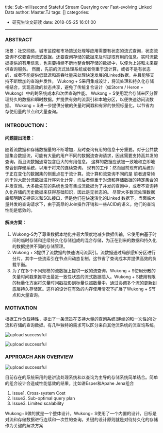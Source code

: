 title: Sub-millisecond Stateful Stream Querying over Fast-evolving Linked Data
author: Master.TJ
tags: []
categories:
  - 研究生论文研读
date: 2018-05-25 16:01:00
---
### ABSTRACT
场景：社交网络，城市监控和市场馈送处理等应用需要有状态的流式查询，状态流查询不仅要查询流式数据，还要查询存储的数据来及时提取有用的信息。实时流数据提供的有用信息，也需要持续不断地整合到存储的数据中，以便为上述和未来提供查询服务。
然而，先前的流式处理系统或者侧重于流计算，或者不是有状态的，或者不能提供低延迟和高吞吐量来处理快速发展的Linked数据，并且能够支持不断增加的查询并发性。
Wukong + S采用集成设计，将流处理和持久化存储相结合，实现高效的状态共享，避免了传统复合设计（如Storm / Heron + Wukong）中的跨系统成本和次优查询性能。 Wukong + S使用混合存储来区分管理持久的数据和瞬时数据，并提供有效的流索引和本地分区，以便快速访问流数据。 Wukong + S进一步提供分散的矢量时间戳和有界的快照标量化，以节省内存使用量的节点和大量查询。

### INTRODUCTION：

#### 问题提出场景：
随着流数据和存储数据量的不断增加，及时查询有用的信息十分重要。对于公共数据集合数据流，可能有大量的用户不同的数据流查询请求，因此需要支持高并发的查询。而且流数据通常包含巨大的有用信息， 这样的数据应该被一致地和立即地整合到存储系统，以用于将来的连续查询。
现有的工作：然而目前现有的系统对于正在变化的数据集的侧重点在于流计算。流计算和流查询不同的是 前者通常倾向于对大部分流数据进行序列化计算，而后者侧重于对流和存储数据的特定集合的并发查询。大多数先前的系统也没有集成流数据为了并发的查询中，或者不查询持久化存储的历史数据来获得基础知识，因此是无状态的。 尽管大多数流处理数据库都明确支持语义和SQL接口，但是他们在快速演化的Linked 数据下，当面临大量并发的查询请求下，由于高昂的Join操作开销和一些ACID的语义，他们的查询性能是低效的。

#### 解决方案：
1. Wukong-S为了尊重数据本地化并最大限度地减少数据传输，它使用由基于时间的临时存储和连续持久化存储组成的混合存储，为正在到来的数据和持久化的数据提供不同的存储管理。
2. Wukong + S提供了流数据的快速访问流索引。流数据通过局部感知分区进行分片，其中一些流索引在节点间动态复制。这节省了查询成本并提供高效的负载平衡。
3. 为了在多个不同规模的流数据上提供一致的流查询，Wukong + S使用分散的矢量时间戳来推导出最近一致性状态的流式数据插入。Wukong + S使用有限的标量化方案将矢量时间戳投影到标量快照数量中，通过协调多个流的更新到底层持久存储区。这样的设计在有效的内存使用情况下扩展了Wukong + S节点和大量查询。

### MOTIVATION
根据工作负载特性，提出了一条流旨在支持大量的查询系统(连续的和一次性的)对流和存储的查询数据。有几种独特的需求可以区分来自其他流系统的流查询系统。

![upload successful](\blog\images\pasted-16.png)

![upload successful](\blog\images\pasted-17.png)
											
### APPROACH ANN OVERVIEW

![upload successful](\blog\images\pasted-18.png)

目前存在的系统采用的是讲流处理系统和以查询为主导的存储系统简单结合。简单的组合设计会造成性能低效的结果。比如讲Esper和Apahe Jena组合
1. Issue1. Cross-system Cost
2. Issue2. Sub-optimal query plan 
3. Issue3. Limited scalability

Wukong+S做的就是一个整体设计。Wukong+ S使用了一个内置的设计，目标是对流和存储数据进行连续和一次性的查询。关键的设计原则就是对待持久化的存储作为关键的解决方案

